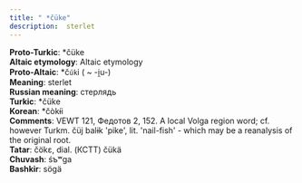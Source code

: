 ```yaml
---
title: " *čüke"
description:  sterlet
---
```


<strong>Proto-Turkic</strong>:  *čüke<br>
<strong>Altaic etymology</strong>:  Altaic etymology<br>
<strong> Proto-Altaic</strong>:  *č`úk`i ( ~ -i̯u-)<br>
<strong>Meaning</strong>:  sterlet<br>
<strong>Russian meaning</strong>:  стерлядь<br>
<strong>Turkic</strong>:  *čüke<br>
<strong>Korean</strong>:  *čòkɨ́i<br>
<strong>Comments</strong>:  VEWT 121, Федотов 2, 152. A local Volga region word; cf. however Turkm. čüj balɨk 'pike', lit. 'nail-fish' - which may be a reanalysis of the original root.<br>
<strong>Tatar</strong>:  čökɛ, dial. (КСТТ) čükä<br>
<strong>Chuvash</strong>:  śъʷga<br>
<strong>Bashkir</strong>:  sögä<br>


